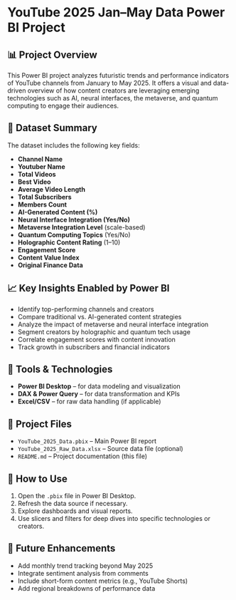 

# YouTube 2025 Jan–May Data Power BI Project

## 📊 Project Overview

This Power BI project analyzes futuristic trends and performance indicators of YouTube channels from January to May 2025. It offers a visual and data-driven overview of how content creators are leveraging emerging technologies such as AI, neural interfaces, the metaverse, and quantum computing to engage their audiences.

## 🧩 Dataset Summary

The dataset includes the following key fields:

* **Channel Name**
* **Youtuber Name**
* **Total Videos**
* **Best Video**
* **Average Video Length**
* **Total Subscribers**
* **Members Count**
* **AI-Generated Content (%)**
* **Neural Interface Integration (Yes/No)**
* **Metaverse Integration Level** (scale-based)
* **Quantum Computing Topics** (Yes/No)
* **Holographic Content Rating** (1–10)
* **Engagement Score**
* **Content Value Index**
* **Original Finance Data**

## 📈 Key Insights Enabled by Power BI

* Identify top-performing channels and creators
* Compare traditional vs. AI-generated content strategies
* Analyze the impact of metaverse and neural interface integration
* Segment creators by holographic and quantum tech usage
* Correlate engagement scores with content innovation
* Track growth in subscribers and financial indicators

## 🔧 Tools & Technologies

* **Power BI Desktop** – for data modeling and visualization
* **DAX & Power Query** – for data transformation and KPIs
* **Excel/CSV** – for raw data handling (if applicable)

## 📁 Project Files

* `YouTube_2025_Data.pbix` – Main Power BI report
* `YouTube_2025_Raw_Data.xlsx` – Source data file (optional)
* `README.md` – Project documentation (this file)

## 🚀 How to Use

1. Open the `.pbix` file in Power BI Desktop.
2. Refresh the data source if necessary.
3. Explore dashboards and visual reports.
4. Use slicers and filters for deep dives into specific technologies or creators.

## 📌 Future Enhancements

* Add monthly trend tracking beyond May 2025
* Integrate sentiment analysis from comments
* Include short-form content metrics (e.g., YouTube Shorts)
* Add regional breakdowns of performance data

